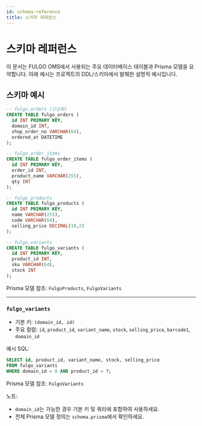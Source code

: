 ```yaml
---
id: schema-reference
title: 스키마 레퍼런스
---
```


# 스키마 레퍼런스

이 문서는 FULGO OMS에서 사용되는 주요 데이터베이스 테이블과 Prisma 모델을 요약합니다. 아래 예시는 프로젝트의 DDL/스키마에서 발췌한 설명적 예시입니다.

## 스키마 예시

```sql
-- fulgo_orders (단순화)
CREATE TABLE fulgo_orders (
  id INT PRIMARY KEY,
  domain_id INT,
  shop_order_no VARCHAR(64),
  ordered_at DATETIME
);
```

```sql
-- fulgo_order_items
CREATE TABLE fulgo_order_items (
  id INT PRIMARY KEY,
  order_id INT,
  product_name VARCHAR(255),
  qty INT
);
```

```sql
-- fulgo_products
CREATE TABLE fulgo_products (
  id INT PRIMARY KEY,
  name VARCHAR(255),
  code VARCHAR(64),
  selling_price DECIMAL(10,2)
);
```

```sql
-- fulgo_variants
CREATE TABLE fulgo_variants (
  id INT PRIMARY KEY,
  product_id INT,
  sku VARCHAR(64),
  stock INT
);
```

Prisma 모델 참조: `FulgoProducts`, `FulgoVariants`

---

### `fulgo_variants`
- 기본 키: `(domain_id, id)`
- 주요 컬럼: `id`, `product_id`, `variant_name`, `stock`, `selling_price`, `barcode1`, `domain_id`

예시 SQL:

```sql
SELECT id, product_id, variant_name, stock, selling_price
FROM fulgo_variants
WHERE domain_id = 0 AND product_id = ?;
```

Prisma 모델 참조: `FulgoVariants`

노트:
- `domain_id`는 가능한 경우 기본 키 및 쿼리에 포함하여 사용하세요.
- 전체 Prisma 모델 정의는 `schema.prisma`에서 확인하세요.
